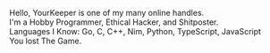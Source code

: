 Hello, YourKeeper is one of my many online handles.<br>
I'm a Hobby Programmer, Ethical Hacker, and Shitposter.<br>
Languages I Know: Go, C, C++, Nim, Python, TypeScript, JavaScript<br>
You lost The Game.<br>
